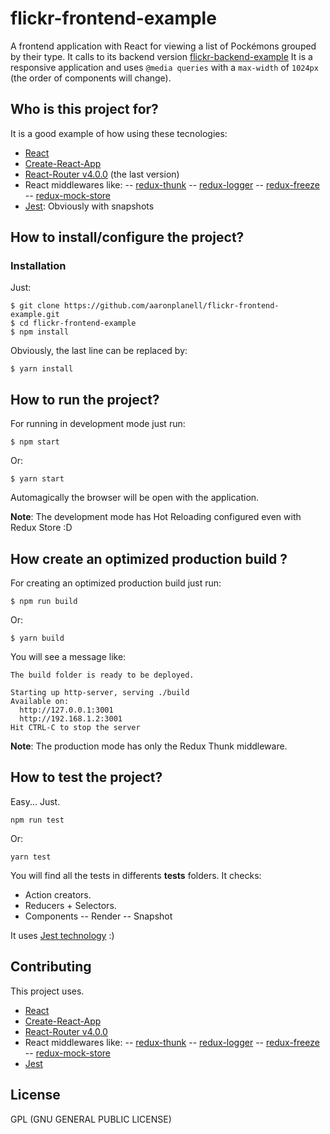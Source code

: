 # flickr-frontend-example
A frontend application with React for viewing a list of Pockémons grouped by their type.
It calls to its backend version [flickr-backend-example](https://github.com/aaronplanell/flickr-backend-example/)
It is a responsive application and uses `@media queries` with a `max-width` of `1024px` (the order of components will change).


## Who is this project for?
It is a good example of how using these tecnologies:
- [React](https://facebook.github.io/react/)
- [Create-React-App](https://github.com/facebookincubator/create-react-app)
- [React-Router v4.0.0](https://github.com/ReactTraining/react-router) (the last version)
- React middlewares like:
-- [redux-thunk](https://github.com/gaearon/redux-thunk)
-- [redux-logger](https://github.com/evgenyrodionov/redux-logger)
-- [redux-freeze](https://github.com/buunguyen/redux-freeze)
-- [redux-mock-store](https://github.com/arnaudbenard/redux-mock-store)
- [Jest](https://facebook.github.io/jest/): Obviously with snapshots


## How to install/configure the project?

### Installation
Just:
```
$ git clone https://github.com/aaronplanell/flickr-frontend-example.git
$ cd flickr-frontend-example
$ npm install
```
Obviously, the last line can be replaced by:
```
$ yarn install
```

## How to run the project?
For running in development mode just run:
```
$ npm start
```
Or:
```
$ yarn start
```

Automagically the browser will be open with the application.

**Note**: The development mode has Hot Reloading configured even with Redux Store :D


## How create an optimized production build ?
For creating an optimized production build just run:
```
$ npm run build
```
Or:
```
$ yarn build
```

You will see a message like:
```
The build folder is ready to be deployed.

Starting up http-server, serving ./build
Available on:
  http://127.0.0.1:3001
  http://192.168.1.2:3001
Hit CTRL-C to stop the server

```

**Note**: The production mode has only the Redux Thunk middleware.


## How to test the project?
Easy... Just.
```
npm run test
```
Or:
```
yarn test
```

You will find all the tests in differents __tests__ folders. It checks:
- Action creators.
- Reducers + Selectors.
- Components
-- Render
-- Snapshot

It uses [Jest technology](https://facebook.github.io/jest/) :)

## Contributing
This project uses.
- [React](https://facebook.github.io/react/)
- [Create-React-App](https://github.com/facebookincubator/create-react-app)
- [React-Router v4.0.0](https://github.com/ReactTraining/react-router)
- React middlewares like:
-- [redux-thunk](https://github.com/gaearon/redux-thunk)
-- [redux-logger](https://github.com/evgenyrodionov/redux-logger)
-- [redux-freeze](https://github.com/buunguyen/redux-freeze)
-- [redux-mock-store](https://github.com/arnaudbenard/redux-mock-store)
- [Jest](https://facebook.github.io/jest/)

## License

GPL (GNU GENERAL PUBLIC LICENSE)

